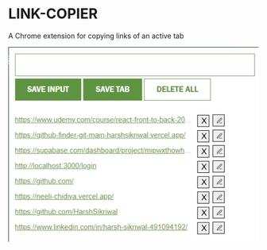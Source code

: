 # LINK-COPIER

A Chrome extension for copying links of an active tab

![Snippet of Link Copier](LinkCopier.png)
